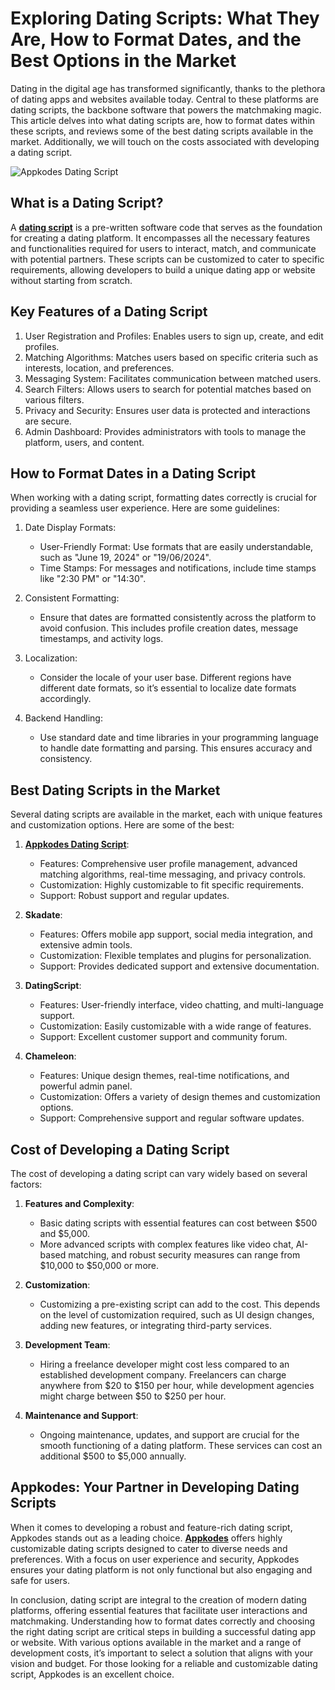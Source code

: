 # Exploring Dating Scripts: What They Are, How to Format Dates, and the Best Options in the Market

Dating in the digital age has transformed significantly, thanks to the plethora of dating apps and websites available today. Central to these platforms are dating scripts, the backbone software that powers the matchmaking magic. This article delves into what dating scripts are, how to format dates within these scripts, and reviews some of the best dating scripts available in the market. Additionally, we will touch on the costs associated with developing a dating script.

![Appkodes Dating Script](https://miro.medium.com/v2/resize:fit:720/format:webp/1*lEzUDUjxjv2YaBoGJ1KHVA.jpeg)
## What is a Dating Script?

A **[dating script](https://appkodes.com/dating-script/)** is a pre-written software code that serves as the foundation for creating a dating platform. It encompasses all the necessary features and functionalities required for users to interact, match, and communicate with potential partners. These scripts can be customized to cater to specific requirements, allowing developers to build a unique dating app or website without starting from scratch.

## Key Features of a Dating Script

1. User Registration and Profiles: Enables users to sign up, create, and edit profiles.
2. Matching Algorithms: Matches users based on specific criteria such as interests, location, and preferences.
3. Messaging System: Facilitates communication between matched users.
4. Search Filters: Allows users to search for potential matches based on various filters.
5. Privacy and Security: Ensures user data is protected and interactions are secure.
6. Admin Dashboard: Provides administrators with tools to manage the platform, users, and content.

## How to Format Dates in a Dating Script
When working with a dating script, formatting dates correctly is crucial for providing a seamless user experience. Here are some guidelines:

1. Date Display Formats:
   - User-Friendly Format: Use formats that are easily understandable, such as "June 19, 2024" or "19/06/2024".
   - Time Stamps: For messages and notifications, include time stamps like "2:30 PM" or "14:30".

2. Consistent Formatting:
   - Ensure that dates are formatted consistently across the platform to avoid confusion. This includes profile creation dates, message timestamps, and activity logs.

3. Localization:
   - Consider the locale of your user base. Different regions have different date formats, so it’s essential to localize date formats accordingly.

4. Backend Handling:
   - Use standard date and time libraries in your programming language to handle date formatting and parsing. This ensures accuracy and consistency.

## Best Dating Scripts in the Market

Several dating scripts are available in the market, each with unique features and customization options. Here are some of the best:

1. **[Appkodes Dating Script](https://appkodes.com/dating-script/)**:
   - Features: Comprehensive user profile management, advanced matching algorithms, real-time messaging, and privacy controls.
   - Customization: Highly customizable to fit specific requirements.
   - Support: Robust support and regular updates.

2. **Skadate**:
   - Features: Offers mobile app support, social media integration, and extensive admin tools.
   - Customization: Flexible templates and plugins for personalization.
   - Support: Provides dedicated support and extensive documentation.

3. **DatingScript**:
   - Features: User-friendly interface, video chatting, and multi-language support.
   - Customization: Easily customizable with a wide range of features.
   - Support: Excellent customer support and community forum.

4. **Chameleon**:
   - Features: Unique design themes, real-time notifications, and powerful admin panel.
   - Customization: Offers a variety of design themes and customization options.
   - Support: Comprehensive support and regular software updates.

## Cost of Developing a Dating Script

The cost of developing a dating script can vary widely based on several factors:

1. **Features and Complexity**:
   - Basic dating scripts with essential features can cost between $500 and $5,000.
   - More advanced scripts with complex features like video chat, AI-based matching, and robust security measures can range from $10,000 to $50,000 or more.

2. **Customization**:
   - Customizing a pre-existing script can add to the cost. This depends on the level of customization required, such as UI design changes, adding new features, or integrating third-party services.

3. **Development Team**:
   - Hiring a freelance developer might cost less compared to an established development company. Freelancers can charge anywhere from $20 to $150 per hour, while development agencies might charge between $50 to $250 per hour.

4. **Maintenance and Support**:
   - Ongoing maintenance, updates, and support are crucial for the smooth functioning of a dating platform. These services can cost an additional $500 to $5,000 annually.

## Appkodes: Your Partner in Developing Dating Scripts

When it comes to developing a robust and feature-rich dating script, Appkodes stands out as a leading choice. **[Appkodes](https://appkodes.com/)** offers highly customizable dating scripts designed to cater to diverse needs and preferences. With a focus on user experience and security, Appkodes ensures your dating platform is not only functional but also engaging and safe for users.

In conclusion, dating script are integral to the creation of modern dating platforms, offering essential features that facilitate user interactions and matchmaking. Understanding how to format dates correctly and choosing the right dating script are critical steps in building a successful dating app or website. With various options available in the market and a range of development costs, it’s important to select a solution that aligns with your vision and budget. For those looking for a reliable and customizable dating script, Appkodes is an excellent choice.

